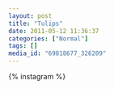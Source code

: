 ```yaml
---
layout: post
title: "Tulips"
date: 2011-05-12 11:36:37
categories: ["Normal"]
tags: []
media_id: "69818677_326209"
---
```


{% instagram %}
